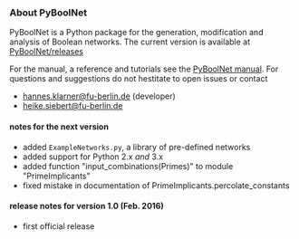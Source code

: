 

### About PyBoolNet
PyBoolNet is a Python package for the generation, modification and analysis of Boolean networks.
The current version is available at [PyBoolNet/releases](http://github.com/hklarner/PyBoolNet/releases)

For the manual, a reference and tutorials see the [PyBoolNet manual](http://github.com/hklarner/PyBoolNet/releases).
For questions and suggestions do not hestitate to open issues or contact

 * hannes.klarner@fu-berlin.de (developer)
 * heike.siebert@fu-berlin.de

#### notes for the next version
- added `ExampleNetworks.py`, a library of pre-defined networks
- added support for Python 2.x _and_ 3.x
- added function "input_combinations(Primes)" to module "PrimeImplicants"
- fixed mistake in documentation of PrimeImplicants.percolate_constants

#### release notes for version 1.0 (Feb. 2016)
- first official release
